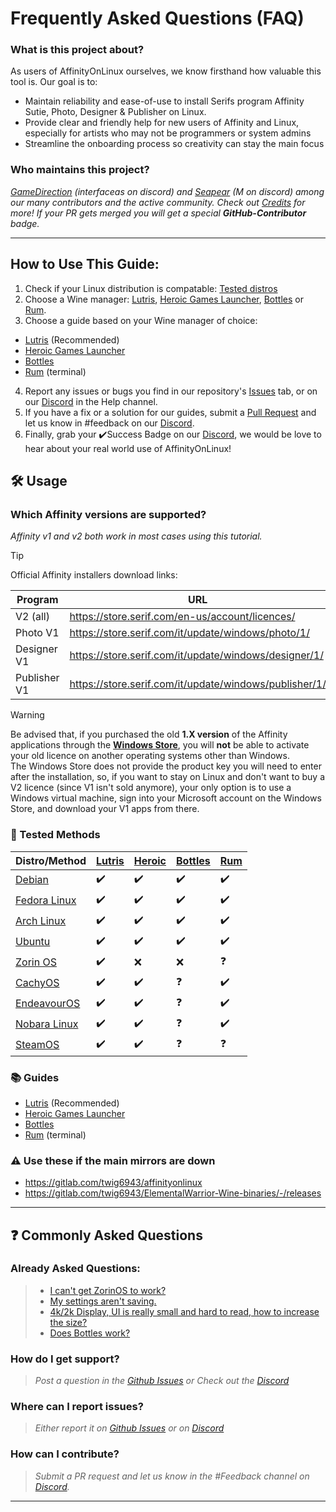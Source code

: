 # Frequently Asked Questions (FAQ)

### What is this project about?
As users of AffinityOnLinux ourselves, we know firsthand how valuable this tool is. Our goal is to:
- Maintain reliability and ease-of-use to install Serifs program Affinity Sutie, Photo, Designer & Publisher on Linux.
- Provide clear and friendly help for new users of Affinity and Linux, especially for artists who may not be programmers or system admins
- Streamline the onboarding process so creativity can stay the main focus

### Who maintains this project?
*[GameDirection](https://github.com/Gamedirection) (interfaceas on discord) and [Seapear](https://github.com/seapear) (M on discord) among our many contributors and the active community.*
*Check out [Credits](https://github.com/seapear/AffinityOnLinux/blob/main/Credits.md) for more!*
*If your PR gets merged you will get a special **GitHub-Contributor** badge.*

---

## How to Use This Guide:

1. Check if your Linux distribution is compatable: [Tested distros](#tested-methods)
2. Choose a Wine manager: [Lutris](https://lutris.net/), [Heroic Games Launcher](https://heroicgameslauncher.com/), [Bottles](https://usebottles.com/) or [Rum](https://gitlab.com/xkero/rum).
3. Choose a guide based on your Wine manager of choice: 
  - [Lutris](./Guides/Lutris/Guide.md) (Recommended)
  - [Heroic Games Launcher](./Guides/Heroic/Guide.md)
  - [Bottles](./Guides/Bottles/Guide.md)
  - [Rum](./Guides/Rum/Guide.md) (terminal)
4. Report any issues or bugs you find in our repository's [Issues](https://github.com/seapear/AffinityOnLinux/issues) tab, or on our [Discord](https://discord.gg/t5V9ecpJWZ) in the Help channel.
5. If you have a fix or a solution for our guides, submit a [Pull Request](https://github.com/seapear/AffinityOnLinux/pulls) and let us know in #feedback on our [Discord](https://discord.gg/t5V9ecpJWZ).
6. Finally, grab your ✔️Success Badge on our [Discord](https://discord.gg/t5V9ecpJWZ), we would be love to hear about your real world use of AffinityOnLinux!


## 🛠️ Usage

### Which Affinity versions are supported?
*Affinity v1 and v2 both work in most cases using this tutorial.*
> [!TIP]
> Official Affinity installers download links:
>
> | Program | URL |
> |---------|-----|
> |V2 (all)     |https://store.serif.com/en-us/account/licences/         |
> |Photo V1     | https://store.serif.com/it/update/windows/photo/1/     |
> |Designer V1  | https://store.serif.com/it/update/windows/designer/1/  |
> |Publisher V1 | https://store.serif.com/it/update/windows/publisher/1/ |

> [!WARNING]
> Be advised that, if you purchased the old **1.X version** of the Affinity applications through the [**Windows Store**](https://apps.microsoft.com/), you will **not** be able to activate your old licence on another operating systems other than Windows.  
> The Windows Store does not provide the product key you will need to enter after the installation, so, if you want to stay on Linux and don't want to buy a V2 licence (since V1 isn't sold anymore), your only option is to use a Windows virtual machine, sign into your Microsoft account on the Windows Store, and download your V1 apps from there.

### 🧪 Tested Methods

| Distro/Method | [Lutris](https://lutris.net/) | [Heroic](https://heroicgameslauncher.com/) | [Bottles](https://usebottles.com/) | [Rum](https://gitlab.com/xkero/rum) |
|---------------|--------|--------|---------|-----|
| [Debian](https://www.debian.org/)    | ✔️     | ✔️     | ✔️     | ✔️  |
| [Fedora Linux](https://fedoraproject.org/)    | ✔️     | ✔️     | ✔️     | ✔️  |
| [Arch Linux](https://archlinux.org/)      | ✔️     | ✔️     | ✔️     | ✔️  |
| [Ubuntu](https://ubuntu.com/)    | ✔️     | ✔️     | ✔️     | ✔️  |
| [Zorin OS](https://zorin.com/os/)     | ✔️     | ❌     | ❌     | ❓  | 
| [CachyOS](https://cachyos.org/)     | ✔️     | ✔️     | ❓     | ✔️  |
| [EndeavourOS](https://endeavouros.com/)   | ✔️     | ✔️     | ❓     | ✔️  |
| [Nobara Linux](https://nobaraproject.org/)   | ✔️     | ✔️     | ❓     | ✔️  |
| [SteamOS](https://store.steampowered.com/steamos)   | ✔️     | ✔️     | ❓     | ❓  |

### 📚 Guides

- [Lutris](./Guides/Lutris/Guide.md) (Recommended)
- [Heroic Games Launcher](./Guides/Heroic/Guide.md)
- [Bottles](./Guides/Bottles/Guide.md)
- [Rum](./Guides/Rum/Guide.md) (terminal)

### ⚠️ Use these if the main mirrors are down
- https://gitlab.com/twig6943/affinityonlinux
- https://gitlab.com/twig6943/ElementalWarrior-Wine-binaries/-/releases
---

## ❓ Commonly Asked Questions

### Already Asked Questions:
> - [I can't get ZorinOS to work?](https://github.com/seapear/AffinityOnLinux/issues/53)
> - [My settings aren't saving.](Guides/Settings.md)
> - [4k/2k Display, UI is really small and hard to read, how to increase the size?](https://github.com/seapear/AffinityOnLinux/issues/47)
> - [Does Bottles work?](https://github.com/seapear/AffinityOnLinux/issues/37)

### How do I get support?
> *Post a question in the [Github Issues](https://github.com/seapear/AffinityOnLinux/issues) or Check out the [Discord](https://discord.com/invite/t5V9ecpJWZ)*

### Where can I report issues?
> *Either report it on [Github Issues](https://github.com/seapear/AffinityOnLinux/issues) or on [Discord](https://discord.com/invite/YhBv2AThax)*

### How can I contribute?
> *Submit a PR request and let us know in the #Feedback channel on [Discord](https://discord.com/invite/YhBv2AThax).*
---

